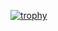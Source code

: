 [![trophy](https://github-profile-trophy.vercel.app/?username=woohgit)](https://github.com/ryo-ma/github-profile-trophy)
